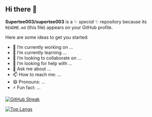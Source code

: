 ## Hi there 👋


**Supertee003/supertee003** is a ✨ _special_ ✨ repository because its `README.md` (this file) appears on your GitHub profile.

Here are some ideas to get you started:

- 🔭 I’m currently working on ...
- 🌱 I’m currently learning ...
- 👯 I’m looking to collaborate on ...
- 🤔 I’m looking for help with ...
- 💬 Ask me about ...
- 📫 How to reach me: ...
- 😄 Pronouns: ...
- ⚡ Fun fact: ...

[![GitHub Streak](http://github-readme-streak-stats.herokuapp.com?user=supertee003&theme=dark&background=000000)](https://git.io/streak-stats)

[![Top Langs](https://github-readme-stats.vercel.app/api/top-langs/?username=supertee003&layout=compact&theme=vision-friendly-dark)](https://github.com/anuraghazra/github-readme-stats)

